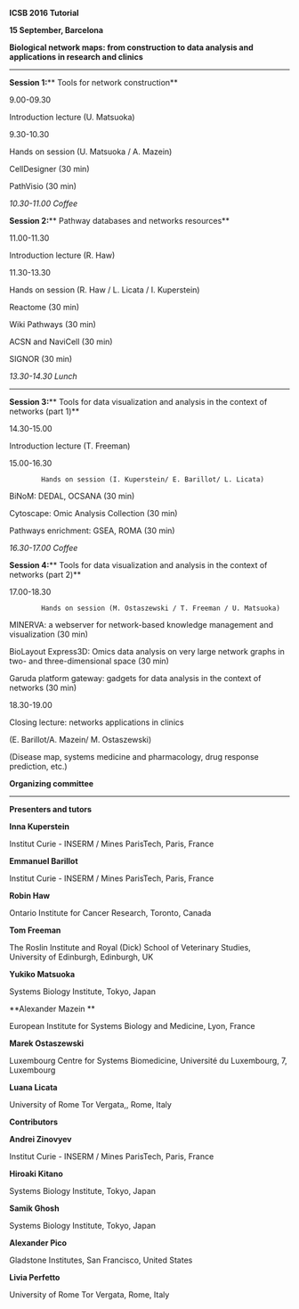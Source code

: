 **ICSB 2016 Tutorial**

**15 September, Barcelona**

 

**Biological network maps: from construction to data analysis and applications in research and clinics**

** **

**Session 1:**** Tools for network construction**

9.00-09.30

Introduction lecture (U. Matsuoka)

9.30-10.30   	

Hands on session (U. Matsuoka / A. Mazein)

CellDesigner (30 min)

PathVisio (30 min)

 

*10.30-11.00 Coffee*

 

**Session 2:**** Pathway databases and networks resources**

11.00-11.30

Introduction lecture (R. Haw)

11.30-13.30

Hands on session (R. Haw / L. Licata / I. Kuperstein)

Reactome (30 min)

Wiki Pathways (30 min)

ACSN and NaviCell (30 min)

SIGNOR (30 min)

 

*13.30-14.30 Lunch*

** **

**Session 3:**** Tools for data visualization and analysis in the context of networks (part 1)**

14.30-15.00

Introduction lecture (T. Freeman)

15.00-16.30

        	Hands on session (I. Kuperstein/ E. Barillot/ L. Licata)

BiNoM: DEDAL, OCSANA (30 min)

Cytoscape: Omic Analysis Collection (30 min)

Pathways enrichment: GSEA, ROMA (30 min)

 

*16.30-17.00 Coffee*

 

**Session 4:**** Tools for data visualization and analysis in the context of networks (part 2)**

 

17.00-18.30

        	Hands on session (M. Ostaszewski / T. Freeman / U. Matsuoka)

MINERVA: a webserver for network-based knowledge management and visualization  (30 min)

BioLayout Express3D: Omics data analysis on very large network graphs in two- and three-dimensional space (30 min)

Garuda platform gateway: gadgets for data analysis in the context of networks (30 min)

 

18.30-19.00

Closing lecture: networks applications in clinics

(E. Barillot/A. Mazein/ M. Ostaszewski)

(Disease map, systems medicine and pharmacology, drug response prediction, etc.)

 

**Organizing committee**

** **

**Presenters and tutors**

**Inna Kuperstein**

Institut Curie - INSERM / Mines ParisTech, Paris, France

**Emmanuel Barillot**

Institut Curie - INSERM / Mines ParisTech, Paris, France

**Robin Haw**

Ontario Institute for Cancer Research, Toronto, Canada

**Tom Freeman**

The Roslin Institute and Royal (Dick) School of Veterinary Studies, University of Edinburgh, Edinburgh, UK

**Yukiko Matsuoka**

Systems Biology Institute, Tokyo, Japan

**Alexander Mazein **

European Institute for Systems Biology and Medicine, Lyon, France

**Marek Ostaszewski**

Luxembourg Centre for Systems Biomedicine, Université du Luxembourg, 7, Luxembourg

**Luana Licata**

University of Rome Tor Vergata,, Rome, Italy

 

**Contributors**

**Andrei Zinovyev**

Institut Curie - INSERM / Mines ParisTech, Paris, France

**Hiroaki Kitano**

Systems Biology Institute, Tokyo, Japan

**Samik Ghosh**

Systems Biology Institute, Tokyo, Japan

**Alexander Pico**

Gladstone Institutes, San Francisco, United States

**Livia Perfetto**

University of Rome Tor Vergata, Rome, Italy

